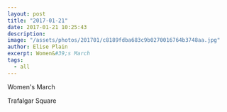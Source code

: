 ```yaml
---
layout: post
title: "2017-01-21"
date: 2017-01-21 10:25:43
description: 
image: "/assets/photos/201701/c8189fdba683c9b0270016764b3748aa.jpg"
author: Elise Plain
excerpt: Women&#39;s March
tags: 
  - all
---
```


Women&#39;s March
<p></p>
Trafalgar Square